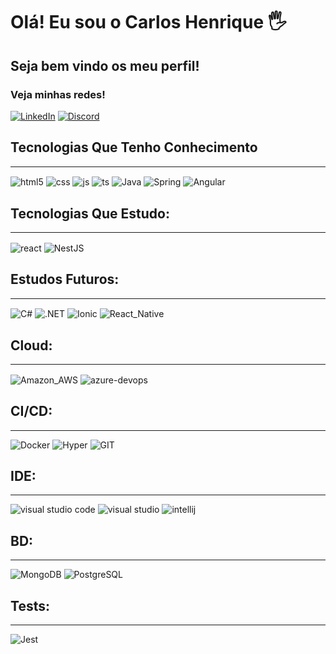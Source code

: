 # Olá! Eu sou o Carlos Henrique 🖐️

## Seja bem vindo os meu perfil! 

### Veja minhas redes!

[![LinkedIn](https://img.shields.io/badge/LinkedIn-0077B5?style=for-the-badge&logo=linkedin&logoColor=white)](https://www.linkedin.com/in/carloshenriquels/)
[![Discord](https://img.shields.io/badge/Discord-7289DA?style=for-the-badge&logo=discord&logoColor=white)](https://discord.gg/yBtaT2dTtr)

## Tecnologias Que Tenho Conhecimento
------
<div style="display: inline_block">
  <img align="center" alt="html5" src="https://img.shields.io/badge/HTML5-E34F26?style=for-the-badge&logo=html5&logoColor=white" />
  <img align="center" alt="css" src="https://img.shields.io/badge/CSS3-1572B6?style=for-the-badge&logo=css3&logoColor=white" />
  <img align="center" alt="js" src="https://img.shields.io/badge/JavaScript-F7DF1E?style=for-the-badge&logo=javascript&logoColor=black" />
  <img align="center" alt="ts" src="https://img.shields.io/badge/TypeScript-007ACC?style=for-the-badge&logo=typescript&logoColor=white" />
  <img align="center" alt="Java" src="https://img.shields.io/badge/Java-ED8B00?style=for-the-badge&logo=openjdk&logoColor=white" />
  <img align="center" alt="Spring" src="https://img.shields.io/badge/Spring-6DB33F?style=for-the-badge&logo=spring&logoColor=white" />
  <img align="center" alt="Angular" src="https://img.shields.io/badge/Angular-DD0031?style=for-the-badge&logo=angular&logoColor=white" />
</div>

## Tecnologias Que Estudo:
------
<div style="display: inline_block">
  <img align="center" alt="react" src="https://img.shields.io/badge/React-20232A?style=for-the-badge&logo=react&logoColor=61DAFB" />   
  <img align="center" alt="NestJS" src="https://img.shields.io/badge/NestJS-E0234E.svg?style=for-the-badge&logo=NestJS&logoColor=white" /> 
</div>

## Estudos Futuros:
------
<div style="display: inline_block">
  <img align="center" alt="C#" src="https://img.shields.io/badge/C%23-239120?style=for-the-badge&logo=c-sharp&logoColor=white" />
  <img align="center" alt=".NET" src="https://img.shields.io/badge/.NET-5C2D91?style=for-the-badge&logo=.net&logoColor=white" />     
  <img align="center" alt="Ionic" src="https://img.shields.io/badge/Ionic-3880FF?style=for-the-badge&logo=ionic&logoColor=white" />
  <img align="center" alt="React_Native" src="https://img.shields.io/badge/React_Native-20232A?style=for-the-badge&logo=react&logoColor=61DAFB" />  
</div>

## Cloud:
------
<div style="display: inline_block">
  <img align="center" alt="Amazon_AWS" src="https://img.shields.io/badge/Amazon%20AWS-232F3E.svg?style=for-the-badge&logo=Amazon-AWS&logoColor=white" />
  <img align="center" alt="azure-devops" src="https://img.shields.io/badge/Azure_DevOps-0078D7?style=for-the-badge&logo=azure-devops&logoColor=white" />     
</div>

## CI/CD:
------
<div style="display: inline_block">
  <img align="Netlify" alt="Docker" src="https://img.shields.io/badge/Docker-2496ED.svg?style=for-the-badge&logo=Docker&logoColor=white" />
  <img align="Vercel" alt="Hyper" src="https://img.shields.io/badge/Hyper-000000?style=for-the-badge&logo=hyper&logoColor=white" />     
  <img align="Vercel" alt="GIT" src="https://img.shields.io/badge/GIT-E44C30?style=for-the-badge&logo=git&logoColor=white" />     
</div>

## IDE:
------
<div style="display: inline_block">
  <img align="Netlify" alt="visual studio code" src="https://img.shields.io/badge/Visual_Studio-5C2D91?style=for-the-badge&logo=visual%20studio&logoColor=white" />  
  <img align="Netlify" alt="visual studio" src="https://img.shields.io/badge/Visual_Studio_Code-0078D4?style=for-the-badge&logo=visual%20studio%20code&logoColor=white" />  
  <img align="Netlify" alt="intellij" src="https://img.shields.io/badge/IntelliJ_IDEA-000000.svg?style=for-the-badge&logo=intellij-idea&logoColor=white" />  
</div>

## BD:
------
<div style="display: inline_block">
  <img align="Netlify" alt="MongoDB" src="https://img.shields.io/badge/MongoDB-4EA94B?style=for-the-badge&logo=mongodb&logoColor=white" />  
  <img align="Netlify" alt="PostgreSQL" src="https://img.shields.io/badge/PostgreSQL-316192?style=for-the-badge&logo=postgresql&logoColor=white" />  
</div>

## Tests:
------
<div style="display: inline_block">
  <img align="Netlify" alt="Jest" src="https://img.shields.io/badge/Jest-323330?style=for-the-badge&logo=Jest&logoColor=white" />  
</div>
